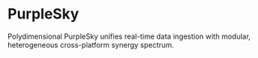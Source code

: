 # PurpleSky
Polydimensional PurpleSky unifies real-time data ingestion with modular, heterogeneous cross-platform synergy spectrum.
